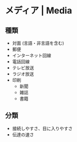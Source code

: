 # メディア | Media

## 種類

-   対面 (言語・非言語を含む)
-   郵便
-   インターネット回線
-   電話回線
-   テレビ放送
-   ラジオ放送
-   印刷
    -   新聞
    -   雑誌
    -   書籍

## 分類

-   接続しやすさ、目に入りやすさ
-   伝達の速さ
